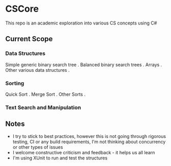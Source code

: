 # CSCore
This repo is an academic exploration into various CS concepts using C#

## Current Scope
### Data Structures

Simple generic binary search tree . 
Balanced binary search trees . 
Arrays . 
Other various data structures . 

### Sorting
Quick Sort . 
Merge Sort . 
Other Sorts . 

### Text Search and Manipulation 



## Notes
* I try to stick to best practices, however this is not going through rigorous testing, CI or any build requirements, I'm not thinking about concurrency or other types of issues 
* I welcome constructive criticism and feedback - it helps us all learn
* I'm using XUnit to run and test the structures
